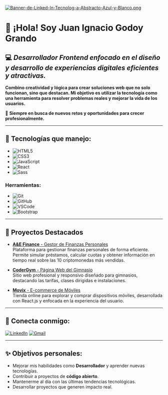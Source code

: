 [![Banner-de-Linked-In-Tecnolog-a-Abstracto-Azul-y-Blanco.png](https://i.postimg.cc/wTK2Mwzn/Banner-de-Linked-In-Tecnolog-a-Abstracto-Azul-y-Blanco.png)](https://postimg.cc/kDcKhFBy)

# 👋 ¡Hola! Soy Juan Ignacio Godoy Grando

## 💻 *Desarrollador Frontend enfocado en el diseño y desarrollo de experiencias digitales eficientes y atractivas.*

**Combino creatividad y lógica para crear soluciones web que no solo funcionan, sino que destacan. Mi objetivo es utilizar la tecnología como una herramienta para resolver problemas reales y mejorar la vida de los usuarios.**  

🚀 **Siempre en busca de nuevos retos y oportunidades para crecer profesionalmente.**

---

## 🚀 Tecnologías que manejo:

- ![HTML5](https://img.shields.io/badge/HTML5-%23E34F26.svg?style=for-the-badge&logo=html5&logoColor=white)  
- ![CSS3](https://img.shields.io/badge/CSS3-%231572B6.svg?style=for-the-badge&logo=css3&logoColor=white)  
- ![JavaScript](https://img.shields.io/badge/JavaScript-%23F7DF1E.svg?style=for-the-badge&logo=javascript&logoColor=black)  
- ![React](https://img.shields.io/badge/React-%2361DAFB.svg?style=for-the-badge&logo=react&logoColor=black)  
- ![Sass](https://img.shields.io/badge/Sass-%23CC6699.svg?style=for-the-badge&logo=sass&logoColor=white)  

### Herramientas:

- ![Git](https://img.shields.io/badge/Git-%23F05033.svg?style=for-the-badge&logo=git&logoColor=white)  
- ![GitHub](https://img.shields.io/badge/GitHub-%23181717.svg?style=for-the-badge&logo=github&logoColor=white)  
- ![VSCode](https://img.shields.io/badge/-VSCode-007ACC?style=for-the-badge&logo=visualstudiocode&logoColor=white)
- ![Bootstrap](https://img.shields.io/badge/Bootstrap-%23563D7C.svg?style=for-the-badge&logo=bootstrap&logoColor=white)

---


## 🌟 Proyectos Destacados

- [**A&E Finance** - Gestor de Finanzas Personales](https://github.com/juangodoygrando/A-E-FINANCE)  
    Plataforma para gestionar finanzas personales de forma eficiente. Permite simular préstamos, calcular cuotas y obtener información en tiempo real sobre las 10 criptomonedas más vendidas.

- [**CoderGym** - Página Web del Gimnasio](https://github.com/juangodoygrando/CODERGYM)  
    Sitio web profesional y responsivo diseñado para gimnasios, destacando las tarifas, clases dirigidas e instalaciones.

- [**Movix** - E-commerce de Móviles](https://github.com/juangodoygrando/Movix-react-Js)  
    Tienda online para explorar y comprar dispositivos móviles, desarrollada con React.js y enfocada en la experiencia del usuario.

---

## 💬 Conecta conmigo:

[![LinkedIn](https://img.shields.io/badge/-LinkedIn-blue?style=for-the-badge&logo=Linkedin&logoColor=white)](https://www.linkedin.com/in/juanignacio-godoygrando/) 
[![Gmail](https://img.shields.io/badge/-Gmail-D14836?style=for-the-badge&logo=gmail&logoColor=white)](mailto:juangodoygrando@gmail.com)

---

## ✨ Objetivos personales:

- Mejorar mis habilidades como **Desarrollador** y aprender nuevas tecnologías.  
- Contribuir a proyectos de **código abierto**.  
- Mantenerme al día con las últimas tendencias tecnológicas.  
- Desarrollar proyectos que generen impacto real.  
